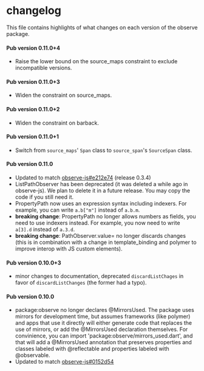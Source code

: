 # changelog

This file contains highlights of what changes on each version of the observe
package.

#### Pub version 0.11.0+4
  * Raise the lower bound on the source_maps constraint to exclude incompatible
    versions.

#### Pub version 0.11.0+3
  * Widen the constraint on source_maps.

#### Pub version 0.11.0+2
  * Widen the constraint on barback.

#### Pub version 0.11.0+1
  * Switch from `source_maps`' `Span` class to `source_span`'s `SourceSpan`
    class.

#### Pub version 0.11.0
  * Updated to match [observe-js#e212e74][e212e74] (release 0.3.4)
  * ListPathObserver has been deprecated  (it was deleted a while ago in
    observe-js). We plan to delete it in a future release. You may copy the code
    if you still need it.
  * PropertyPath now uses an expression syntax including indexers. For example,
    you can write `a.b["m"]` instead of `a.b.m`.
  * **breaking change**: PropertyPath no longer allows numbers as fields, you
    need to use indexers instead. For example, you now need to write `a[3].d`
    instead of `a.3.d`.
  * **breaking change**: PathObserver.value= no longer discards changes (this is
    in combination with a change in template_binding and polymer to improve
    interop with JS custom elements).

#### Pub version 0.10.0+3
  * minor changes to documentation, deprecated `discardListChages` in favor of
    `discardListChanges` (the former had a typo).

#### Pub version 0.10.0
  * package:observe no longer declares @MirrorsUsed. The package uses mirrors
    for development time, but assumes frameworks (like polymer) and apps that
    use it directly will either generate code that replaces the use of mirrors,
    or add the @MirrorsUsed declaration themselves. For convinience, you can
    import 'package:observe/mirrors_used.dart', and that will add a @MirrorsUsed
    annotation that preserves properties and classes labeled with @reflectable
    and properties labeled with @observable.
  * Updated to match [observe-js#0152d54][0152d54]

[0152d54]: https://github.com/Polymer/observe-js/blob/0152d542350239563d0f2cad39d22d3254bd6c2a/src/observe.js
[e212e74]: https://github.com/Polymer/observe-js/blob/e212e7473962067c099a3d1859595c2f8baa36d7/src/observe.js
